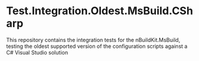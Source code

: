 # Test.Integration.Oldest.MsBuild.CSharp
This repository contains the integration tests for the nBuildKit.MsBuild, testing the oldest supported version of the configuration scripts against a C# Visual Studio solution
